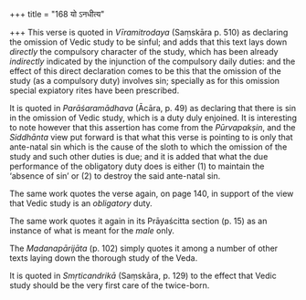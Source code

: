 +++
title = "168 यो ऽनधीत्य"

+++
This verse is quoted in *Vīramitrodaya* (Saṃskāra p. 510) as declaring
the omission of Vedic study to be sinful; and adds that this text lays
down *directly* the compulsory character of the study, which has been
already *indirectly* indicated by the injunction of the compulsory daily
duties: and the effect of this direct declaration comes to be this that
the omission of the study (as a compulsory duty) involves sin; specially
as for this omission special expiatory rites have been prescribed.

It is quoted in *Parāśaramādhava* (Ācāra, p. 49) as declaring that there
is sin in the omission of Vedic study, which is a duty duly enjoined. It
is interesting to note however that this assertion has come from the
*Pūrvapakṣin*, and the *Siddhānta* view put forward is that what this
verse is pointing to is only that ante-natal sin which is the cause of
the sloth to which the omission of the study and such other duties is
due; and it is added that what the due performance of the obligatory
duty does is either (1) to maintain the ‘absence of sin’ or (2) to
destroy the said ante-natal sin.

The same work quotes the verse again, on page 140, in support of the
view that Vedic study is an *obligatory* duty.

The same work quotes it again in its Prāyaścitta section (p. 15) as an
instance of what is meant for the *male* only.

The *Madanapārijāta* (p. 102) simply quotes it among a number of other
texts laying down the thorough study of the Veda.

It is quoted in *Smṛticandrikā* (Saṃskāra, p. 129) to the effect that
Vedic study should be the very first care of the twice-born.


